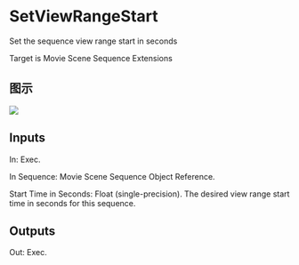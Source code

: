 # SetViewRangeStart

Set the sequence view range start in seconds

Target is Movie Scene Sequence Extensions

## 图示

![]($-20221218-20554201.png)

## Inputs

In: Exec.

In Sequence: Movie Scene Sequence Object Reference.

Start Time in Seconds: Float (single-precision). The desired view range start time in seconds for this sequence.  

## Outputs

Out: Exec.

